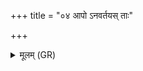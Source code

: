 +++
title = "०४ आपो ऽनवर्तयस् ताः"

+++
<details><summary>मूलम् (GR)</summary>

आपो ऽनवर्तयस्  
ताः पर्जन्येनानवर्तयः ।  
ता मानवर्तयो ऽनवर्तिं कृण्वन्तु ॥
</details>